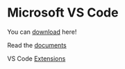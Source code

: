 # Microsoft VS Code

You can [download](https://code.visualstudio.com/download) here!

Read the [documents](https://code.visualstudio.com/docs)

VS Code [Extensions](https://marketplace.visualstudio.com/VSCode)